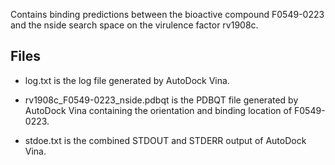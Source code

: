 Contains binding predictions between the bioactive compound F0549-0223 and the nside search space on the virulence factor rv1908c.

## Files

- log.txt is the log file generated by AutoDock Vina.

- rv1908c_F0549-0223_nside.pdbqt is the PDBQT file generated by AutoDock Vina containing the orientation and binding location of F0549-0223.

- stdoe.txt is the combined STDOUT and STDERR output of AutoDock Vina.

